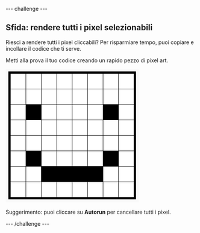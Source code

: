 \--- challenge \---

## Sfida: rendere tutti i pixel selezionabili

Riesci a rendere tutti i pixel cliccabili? Per risparmiare tempo, puoi copiare e incollare il codice che ti serve.

Metti alla prova il tuo codice creando un rapido pezzo di pixel art.

![screenshot](images/pixel-art-black-example.png)

Suggerimento: puoi cliccare su **Autorun** per cancellare tutti i pixel.

\--- /challenge \---